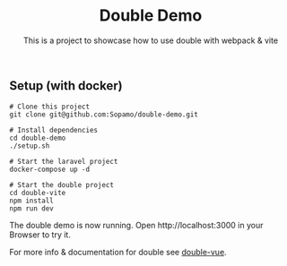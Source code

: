 <div id="top"></div>

<div align="center">
  <h1 align="center">Double Demo</h1>

  <p align="center">
    This is a project to showcase how to use double with webpack & vite
  </p>
</div>
<br>

## Setup (with docker)
    # Clone this project
    git clone git@github.com:Sopamo/double-demo.git

    # Install dependencies
    cd double-demo
    ./setup.sh

    # Start the laravel project
    docker-compose up -d

    # Start the double project
    cd double-vite
    npm install
    npm run dev

The double demo is now running. Open http://localhost:3000 in your Browser to try it.

For more info & documentation for double see [double-vue](https://github.com/Sopamo/double-vue).
